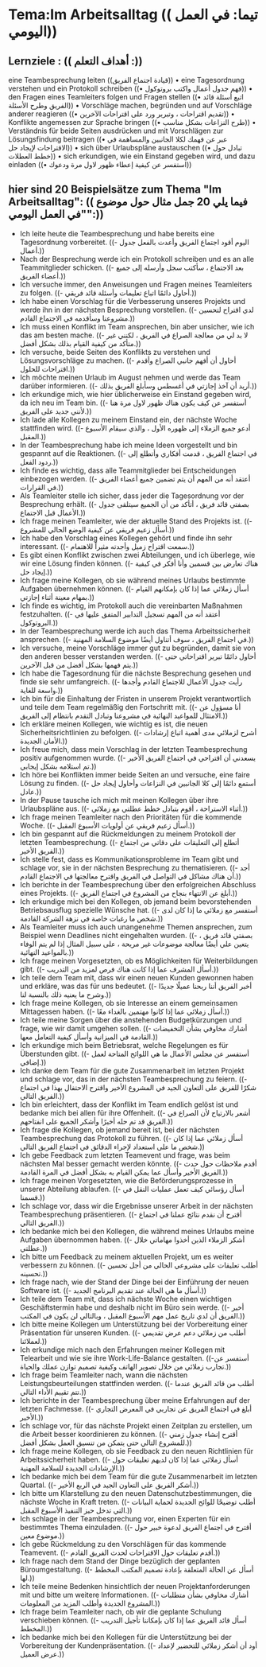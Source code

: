 # Tema:Im Arbeitsalltag (( تيما: في العمل اليومي))
## Lernziele : (( أهداف التعلم :))
eine Teambesprechung leiten ((قيادة اجتماع الفريق))
• eine Tagesordnung verstehen und ein Protokoll schreiben ((• فهم جدول أعمال واكتب بروتوكول))
• den Fragen eines Teamleiters folgen und Fragen stellen ((• اتبع أسئلة قائد الفريق وطرح الأسئلة))
• Vorschläge machen, begründen und auf Vorschläge anderer reagieren ((• تقديم اقتراحات ، وتبرير ورد على اقتراحات الآخرين))
• Konflikte angemessen zur Sprache bringen ((• طرح النزاعات بشكل مناسب))
• Verständnis für beide Seiten ausdrücken und mit Vorschlägen zur Lösungsfindung beitragen ((• عبر عن فهمك لكلا الجانبين والمساهمة في الاقتراحات لإيجاد حل))
• sich über Urlaubspläne austauschen ((• تبادل حول خطط العطلات))
• sich erkundigen, wie ein Einstand gegeben wird, und dazu einladen ((• استفسر عن كيفية إعطاء ظهور لاول مرة ودعوك))
## hier sind 20 Beispielsätze zum Thema "Im Arbeitsalltag": (( فيما يلي 20 جمل مثال حول موضوع "في العمل اليومي":))
- Ich leite heute die Teambesprechung und habe bereits eine Tagesordnung vorbereitet. ((- اليوم أقود اجتماع الفريق وأعدت بالفعل جدول أعمال.))
- Nach der Besprechung werde ich ein Protokoll schreiben und es an alle Teammitglieder schicken. ((- بعد الاجتماع ، سأكتب سجل وأرسله إلى جميع أعضاء الفريق.))
- Ich versuche immer, den Anweisungen und Fragen meines Teamleiters zu folgen. ((- أحاول دائمًا اتباع تعليمات وأسئلة قائد فريقي.))
- Ich habe einen Vorschlag für die Verbesserung unseres Projekts und werde ihn in der nächsten Besprechung vorstellen. ((- لدي اقتراح لتحسين مشروعنا وسأقدمه في الاجتماع القادم.))
- Ich muss einen Konflikt im Team ansprechen, bin aber unsicher, wie ich das am besten mache. ((- لا بد لي من معالجة الصراع في الفريق ، لكنني غير متأكد من كيفية القيام بذلك بشكل أفضل.))
- Ich versuche, beide Seiten des Konflikts zu verstehen und Lösungsvorschläge zu machen. ((- أحاول أن أفهم جانبي الصراع وأقدم اقتراحات للحلول.))
- Ich möchte meinen Urlaub im August nehmen und werde das Team darüber informieren. ((- أريد أن آخذ إجازتي في أغسطس وسأبلغ الفريق بذلك.))
- Ich erkundige mich, wie hier üblicherweise ein Einstand gegeben wird, da ich neu im Team bin. ((- أستفسر عن كيف يكون هناك ظهور لاول مرة هنا لأنني جديد على الفريق.))
- Ich lade alle Kollegen zu meinem Einstand ein, der nächste Woche stattfinden wird. ((- أدعو جميع الزملاء إلى ظهوره الأول ، والذي سيقام الأسبوع المقبل.))
- In der Teambesprechung habe ich meine Ideen vorgestellt und bin gespannt auf die Reaktionen. ((- في اجتماع الفريق ، قدمت أفكاري وأتطلع إلى ردود الفعل.))
- Ich finde es wichtig, dass alle Teammitglieder bei Entscheidungen einbezogen werden. ((- أعتقد أنه من المهم أن يتم تضمين جميع أعضاء الفريق في القرارات.))
- Als Teamleiter stelle ich sicher, dass jeder die Tagesordnung vor der Besprechung erhält. ((- بصفتي قائد فريق ، أتأكد من أن الجميع سيتلقى جدول الأعمال قبل الاجتماع.))
- Ich frage meinen Teamleiter, wie der aktuelle Stand des Projekts ist. ((- أسأل زعيم فريقي عن كيفية الوضع الحالي للمشروع.))
- Ich habe den Vorschlag eines Kollegen gehört und finde ihn sehr interessant. ((- سمعت اقتراح زميل وأجدته مثيراً للاهتمام.))
- Es gibt einen Konflikt zwischen zwei Abteilungen, und ich überlege, wie wir eine Lösung finden können. ((- هناك تعارض بين قسمين وأنا أفكر في كيفية إيجاد حل.))
- Ich frage meine Kollegen, ob sie während meines Urlaubs bestimmte Aufgaben übernehmen können. ((- أسأل زملائي عما إذا كان بإمكانهم القيام بمهام معينة أثناء إجازتي.))
- Ich finde es wichtig, im Protokoll auch die vereinbarten Maßnahmen festzuhalten. ((- أعتقد أنه من المهم تسجيل التدابير المتفق عليها في البروتوكول.))
- In der Teambesprechung werde ich auch das Thema Arbeitssicherheit ansprechen. ((- في اجتماع الفريق ، سوف أتناول أيضًا موضوع السلامة المهنية.))
- Ich versuche, meine Vorschläge immer gut zu begründen, damit sie von den anderen besser verstanden werden. ((- أحاول دائمًا تبرير اقتراحاتي حتى يتم فهمها بشكل أفضل من قبل الآخرين.))
- Ich habe die Tagesordnung für die nächste Besprechung gesehen und finde sie sehr umfangreich. ((- رأيت جدول الأعمال للاجتماع القادم وأجدها واسعة للغاية.))
- Ich bin für die Einhaltung der Fristen in unserem Projekt verantwortlich und teile dem Team regelmäßig den Fortschritt mit. ((- أنا مسؤول عن الامتثال للمواعيد النهائية في مشروعنا وتبادل التقدم بانتظام إلى الفريق.))
- Ich erkläre meinen Kollegen, wie wichtig es ist, die neuen Sicherheitsrichtlinien zu befolgen. ((- أشرح لزملائي مدى أهمية اتباع إرشادات الأمان الجديدة.))
- Ich freue mich, dass mein Vorschlag in der letzten Teambesprechung positiv aufgenommen wurde. ((- يسعدني أن اقتراحي في اجتماع الفريق الأخير تم استلامه بشكل إيجابي.))
- Ich höre bei Konflikten immer beide Seiten an und versuche, eine faire Lösung zu finden. ((- أستمع دائمًا إلى كلا الجانبين في النزاعات وأحاول إيجاد حل عادل.))
- In der Pause tausche ich mich mit meinen Kollegen über ihre Urlaubspläne aus. ((- أثناء الاستراحة ، أقوم بتبادل خطط عطلتي مع زملائي.))
- Ich frage meinen Teamleiter nach den Prioritäten für die kommende Woche. ((- أسأل زعيم فريقي عن أولويات الأسبوع المقبل.))
- Ich bin gespannt auf die Rückmeldungen zu meinem Protokoll der letzten Teambesprechung. ((- أتطلع إلى التعليقات على دقاتي من اجتماع الفريق الأخير.))
- Ich stelle fest, dass es Kommunikationsprobleme im Team gibt und schlage vor, sie in der nächsten Besprechung zu thematisieren. ((- أجد أن هناك مشاكل في التواصل في الفريق واقترح معالجتها في الاجتماع القادم.))
- Ich berichte in der Teambesprechung über den erfolgreichen Abschluss eines Projekts. ((- أبلغ عن الانتهاء بنجاح من المشروع في اجتماع الفريق.))
- Ich erkundige mich bei den Kollegen, ob jemand beim bevorstehenden Betriebsausflug spezielle Wünsche hat. ((- أستفسر مع زملائي ما إذا كان لدى شخص ما رغبات خاصة في نزهة الشركة القادمة.))
- Als Teamleiter muss ich auch unangenehme Themen ansprechen, zum Beispiel wenn Deadlines nicht eingehalten wurden. ((- بصفتي قائد فريق ، يتعين علي أيضًا معالجة موضوعات غير مريحة ، على سبيل المثال إذا لم يتم الوفاء بالمواعيد النهائية.))
- Ich frage meinen Vorgesetzten, ob es Möglichkeiten für Weiterbildungen gibt. ((- أسأل المشرف عما إذا كانت هناك فرص لمزيد من التدريب.))
- Ich teile dem Team mit, dass wir einen neuen Kunden gewonnen haben und erkläre, was das für uns bedeutet. ((- أخبر الفريق أننا ربحنا عميلًا جديدًا وشرح ما يعنيه ذلك بالنسبة لنا.))
- Ich frage meine Kollegen, ob sie Interesse an einem gemeinsamen Mittagessen haben. ((- أسأل زملائي عما إذا كانوا مهتمين بالغداء معًا.))
- Ich teile meine Sorgen über die anstehenden Budgetkürzungen und frage, wie wir damit umgehen sollen. ((- أشارك مخاوفي بشأن التخفيضات القادمة في الميزانية وأسأل كيفية التعامل معها.))
- Ich erkundige mich beim Betriebsrat, welche Regelungen es für Überstunden gibt. ((- أستفسر عن مجلس الأعمال ما هي اللوائح المتاحة لعمل إضافي.))
- Ich danke dem Team für die gute Zusammenarbeit im letzten Projekt und schlage vor, das in der nächsten Teambesprechung zu feiern. ((- شكرًا للفريق على التعاون الجيد في المشروع الأخير واقترح الاحتفال بهذا في اجتماع الفريق التالي.))
- Ich bin erleichtert, dass der Konflikt im Team endlich gelöst ist und bedanke mich bei allen für ihre Offenheit. ((- أشعر بالارتياح لأن الصراع في الفريق قد تم حله أخيرًا وأشكر الجميع على انفتاحهم.))
- Ich frage die Kollegen, ob jemand bereit ist, bei der nächsten Teambesprechung das Protokoll zu führen. ((- أسأل زملائي عما إذا كان شخص ما على استعداد لإجراء الدقائق في اجتماع الفريق التالي.))
- Ich gebe Feedback zum letzten Teamevent und frage, was beim nächsten Mal besser gemacht werden könnte. ((- أقدم ملاحظات حول حدث الفريق الأخير وأسأل عما يمكن القيام به بشكل أفضل في المرة القادمة.))
- Ich frage meinen Vorgesetzten, wie die Beförderungsprozesse in unserer Abteilung ablaufen. ((- أسأل رؤسائي كيف تعمل عمليات النقل في قسمنا.))
- Ich schlage vor, dass wir die Ergebnisse unserer Arbeit in der nächsten Teambesprechung präsentieren. ((- أقترح أن نقدم نتائج عملنا في اجتماع الفريق التالي.))
- Ich bedanke mich bei den Kollegen, die während meines Urlaubs meine Aufgaben übernommen haben. ((- أشكر الزملاء الذين أخذوا مهاماتي خلال عطلتي.))
- Ich bitte um Feedback zu meinem aktuellen Projekt, um es weiter verbessern zu können. ((- أطلب تعليقات على مشروعي الحالي من أجل تحسين تحسينه.))
- Ich frage nach, wie der Stand der Dinge bei der Einführung der neuen Software ist. ((- أسأل ما هي الحالة عند تقديم البرنامج الجديد.))
- Ich teile dem Team mit, dass ich nächste Woche einen wichtigen Geschäftstermin habe und deshalb nicht im Büro sein werde. ((- أخبر الفريق أن لدي تاريخ عمل مهم الأسبوع المقبل ، وبالتالي لن يكون في المكتب.))
- Ich bitte meine Kollegen um Unterstützung bei der Vorbereitung einer Präsentation für unseren Kunden. ((- أطلب من زملائي دعم عرض تقديمي لعملائنا.))
- Ich erkundige mich nach den Erfahrungen meiner Kollegen mit Telearbeit und wie sie ihre Work-Life-Balance gestalten. ((-أستفسر عن تجارب زملائي من خلال تصوير الهاتف وكيفية تصميم توازن عملك والحياة.))
- Ich frage beim Teamleiter nach, wann die nächsten Leistungsbeurteilungen stattfinden werden. ((- أطلب من قائد الفريق عندما تتم تقييم الأداء التالي.))
- Ich berichte in der Teambesprechung über meine Erfahrungen auf der letzten Fachmesse. ((- أبلغ في اجتماع الفريق عن تجاربي في المعرض التجاري الأخير.))
- Ich schlage vor, für das nächste Projekt einen Zeitplan zu erstellen, um die Arbeit besser koordinieren zu können. ((- أقترح إنشاء جدول زمني للمشروع التالي حتى يتمكن من تنسيق العمل بشكل أفضل.))
- Ich frage meine Kollegen, ob sie Feedback zu den neuen Richtlinien für Arbeitssicherheit haben. ((- أسأل زملائي عما إذا كان لديهم تعليقات حول الإرشادات الجديدة للسلامة المهنية.))
- Ich bedanke mich bei dem Team für die gute Zusammenarbeit im letzten Quartal. ((- أشكر الفريق على التعاون الجيد في الربع الأخير.))
- Ich bitte um Klarstellung zu den neuen Datenschutzbestimmungen, die nächste Woche in Kraft treten. ((- أطلب توضيحًا للوائح الجديدة لحماية البيانات التي تدخل حيز التنفيذ الأسبوع المقبل.))
- Ich schlage in der Teambesprechung vor, einen Experten für ein bestimmtes Thema einzuladen. ((- أقترح في اجتماع الفريق لدعوة خبير حول موضوع معين.))
- Ich gebe Rückmeldung zu den Vorschlägen für das kommende Teamevent. ((- أقدم تعليقات حول الاقتراحات لحدث الفريق القادم.))
- Ich frage nach dem Stand der Dinge bezüglich der geplanten Büroumgestaltung. ((- أسأل عن الحالة المتعلقة بإعادة تصميم المكتب المخطط لها.))
- Ich teile meine Bedenken hinsichtlich der neuen Projektanforderungen mit und bitte um weitere Informationen. ((- أشارك مخاوفي بشأن متطلبات المشروع الجديدة وأطلب المزيد من المعلومات.))
- Ich frage beim Teamleiter nach, ob wir die geplante Schulung verschieben können. ((- أسأل قائد الفريق عما إذا كان بإمكاننا تأجيل التدريب المخطط.))
- Ich bedanke mich bei den Kollegen für die Unterstützung bei der Vorbereitung der Kundenpräsentation. ((- أود أن أشكر زملائي للتحضير لإعداد عرض العميل.))
